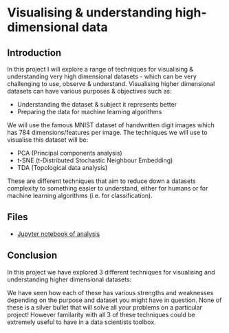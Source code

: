 # Visualising & understanding high-dimensional data

## Introduction

In this project I will explore a range of techniques for visualising & understanding very high dimensional datasets - which can be very challenging to use, observe & understand. Visualising higher dimensional datasets can have various purposes & objectives such as:

- Understanding the dataset & subject it represents better
- Preparing the data for machine learning algorithms

We will use the famous MNIST dataset of handwritten digit images which has 784 dimensions/features per image.
The techniques we will use to visualise this dataset will be:

- PCA (Principal components analysis)
- t-SNE (t-Distributed Stochastic Neighbour Embedding)
- TDA (Topological data analysis)

These are different techniques that aim to reduce down a datasets complexity to something easier to understand, either for humans or for machine learning algorithms (i.e. for classification).

## Files 

- [Jupyter notebook of analysis](https://github.com/pranath/high_dim_data_vis/blob/master/high_dim_data_vis.ipynb)

## Conclusion

In this project we have explored 3 different techniques for visualising and understanding higher dimensional datasets:

We have seen how each of these has various strengths and weaknesses depending on the purpose and dataset you might have in question. None of these is a silver bullet that will solve all your problems on a particular project! However familarity with all 3 of these techniques could be extremely useful to have in a data scientists toolbox.
